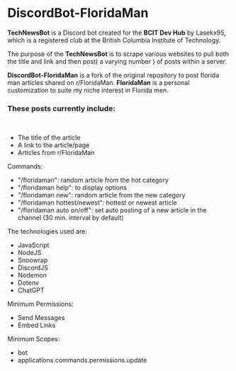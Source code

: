 # DiscordBot-FloridaMan

**TechNewsBot** is a Discord bot created for the **BCIT Dev Hub** by Lasekx95, which is a registered club at the British Columbia Institute of Technology.

The purpose of the **TechNewsBot** is to scrape various websites to pull both the title and link and then post( a varying number ) of posts within a server.

**DiscordBot-FloridaMan** is a fork of the original repository to post florida man articles shared on r/FloridaMan. **FloridaMan** is a personal customization to suite my niche interest in Florida men.

<h3>These posts currently include:</h3><br>
<ul>
  <li>The title of the article</li>
  <li>A link to the article/page</li>
  <li>Articles from r/FloridaMan</li>
</ul>

Commands:

<ul>
  <li>"/floridaman": random article from the hot category</li>
  <li>"/floridaman help": to display options</li>
  <li>"/floridaman new": random article from the new category</li>
  <li>"/floridaman hottest/newest": hottest or newest article</li>
  <li>"/floridaman auto on/off": set auto posting of a new article in the channel (30 min. interval by default)</li>
</ul>

The technologies used are:<br>

<ul>
  <li>JavaScript</li>
  <li>NodeJS</li>
  <li>Snoowrap</li>
  <li>DiscordJS</li>
  <li>Nodemon</li>
  <li>Dotenv</li>
  <li>ChatGPT</li>
</ul>

Minimum Permissions:<br>

<ul>
  <li>Send Messages</li>
  <li>Embed Links</li>
</ul>

Minimum Scopes:<br>

<ul>
  <li>bot</li>
  <li>applications.commands.permissions.update</li>
</ul>
